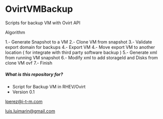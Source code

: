 # OvirtVMBackup
Scripts for backup VM with Ovirt API

Algorithm

1.- Generate Snapshot to a VM
2.- Clone VM from snapshot
3.- Validate export domain for backups
4.- Export VM
4.- Move export VM to another location ( for integrate with third party software backup )
5.- Generate xml from running VM snapshot
6.- Modify xml to add storageId and Disks from clone VM ovf
7.- Finish

##### What is this repository for? #####

* Script for Backup VM in RHEV/Ovirt
* Version 0.1

lperez@i-t-m.com

luis.luimarin@gmail.com
